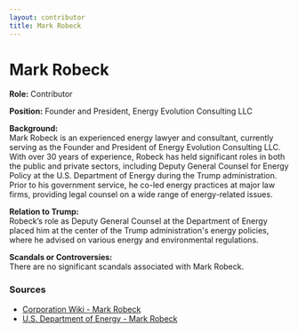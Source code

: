 ```yaml
---
layout: contributor  
title: Mark Robeck
---
```


# Mark Robeck

**Role:** Contributor

**Position:** Founder and President, Energy Evolution Consulting LLC

**Background:**  
Mark Robeck is an experienced energy lawyer and consultant, currently serving as the Founder and President of Energy Evolution Consulting LLC. With over 30 years of experience, Robeck has held significant roles in both the public and private sectors, including Deputy General Counsel for Energy Policy at the U.S. Department of Energy during the Trump administration. Prior to his government service, he co-led energy practices at major law firms, providing legal counsel on a wide range of energy-related issues.

**Relation to Trump:**  
Robeck’s role as Deputy General Counsel at the Department of Energy placed him at the center of the Trump administration's energy policies, where he advised on various energy and environmental regulations.

**Scandals or Controversies:**  
There are no significant scandals associated with Mark Robeck.

### Sources
- [Corporation Wiki - Mark Robeck](https://www.corporationwiki.com/p/395eii/cheryl-robeck)
- [U.S. Department of Energy - Mark Robeck](https://www.energy.gov/person/mark-robeck)
